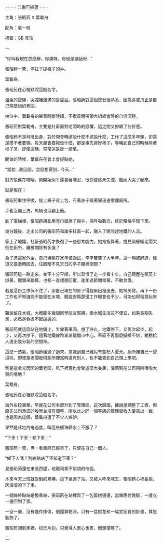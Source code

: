 ==== 江南可採蓮 ===

主角：張昭菂 X 葉載舟

配角：葉一帆

標籤：GB 互攻

一.

“你叫我現在怎麼辦，你講呀，你倒是講話呀…”

張昭菂一驚，停住了提褲子的手。

葉載舟。

張昭菂在心裡默唸這個名字。

溫柔的聲線，哭腔裡滿滿的是委屈。張昭菂對這個聲音很熟悉，因為葉載舟正是自己隔壁組的老闆。

抽泣中，葉載舟的聲音時斷時續，不復晨間帶領大組組會時的自信沉穩。

張昭菂對葉載舟，主要是社畜面對老闆時的恐懼，這之間又摻雜了些好感。

張昭菂不是科班出身，對於開會時該說什麼不該說什麼，工作了這麼多年頭，卻還是摸不著要領。每天晨會要報告什麼，都是事先寫好稿子，等輪到自己的時候照著稿子念。即便這樣，常常還是掛一漏萬。

開始的時候，葉載舟在會上會提點她，

“當初...我回國，怎麼想得到...今天…”

對方依舊在嗚咽，剛開始似乎還含著隱忍，很快便逐漸失控，繼而大哭了起來。

就是現在！

張昭菂屏住呼吸，提上褲子背上包，弓著身子踮著腳迅速撤離廁所。

手也沒顧上洗，馬桶也沒顧上衝。

到了電梯裡，張昭菂胡亂用溼巾紙擦了擦手，深呼吸數次，終於略略平復下來。

幾分鐘後，走出公司的張昭菂和諸多社畜一起，融入了晚間趕地鐵的人流。

等上了地鐵，社畜張昭菂才恢復了一些思考能力。她掐指算著，撞見隔壁組老闆哭倒在廁所，離被開除有多遠？

為了進這家外企，自己待業在家準備面試，辛辛苦苦了大半年。這一朝被辭退，難道又要退轉回去，住回暗不見天日的亭子間裡閉關？

張昭菂這一路走來，並不十分平順，所以習慣了走一步看十步。自己簡歷在領英上掛著，獵頭來聯繫，也都一直禮貌回覆，逢年過節問候著，不敢怠慢。

若是這份工作保不住了，那自己現在的房子得趕緊出租出去，貼補房貸。再下一份工作也不知道能不能留在水城，聽說安縣那邊工作機會也不少，可能也得留意起來了。

雖說留在水城，大概能多幾個同學朋友幫襯，但水城生活並不便宜，如果長期失業，必然是負擔不起這邊的。

張昭菂就這麼站在地鐵上，半靠著車廂，想了許久。地鐵停下，又再次起步，起步，又再次停下。隨著地鐵線路漸漸離開市中心，車廂不再那麼擁擠不堪，稍稍給人透出幾分氣的空間來。

這麼一透氣，張昭菂緩過了勁來，意識到自己難免有些杞人憂天。廁所裡自己一聲沒吭，即使葉老闆發現廁所裡當時還有別人，也不能查到自己頭上來吧。

倒是這金光閃閃的葉老闆，私下裡竟也會受這麼大委屈，淪落到在公司廁所嚎啕大哭的境地？

葉載舟。

張昭菂在心裡默唸這個名字。

海外名校畢業，早就在公司本部升到了管理崗。這次歸國，據說是調整了工資，但原先公司承諾的股票並沒有調整，所以比之同一個等級的管理崗收入要高出一截。也是因為這個，葉載舟遭了不少人嫉妒。

果然是此地內捲過度，叫這些個海歸水土不服了？

“下車！下車！都下車！”

張昭菂一驚，再一看車廂已經空了，只留在自己一個人。

“鄉下人嗎？到終點站了不知道下車？”

見張昭菂還在東張西望，地鐵司乘不耐煩的催促。

本來今天上班就受到的驚嚇，這下坐過了站，又被人呼來喊去，張昭菂心裡委屈，灰溜溜的下了車。

一號線終點站是換乘站，張昭菂在站裡買了一包蛋糕邊邊，當做應付晚飯，一邊吃一邊回到了家。

一室一廳，沒有幾件傢俱，倒還算乾淨。只有一盆假花和一幅宜家買的掛畫，算是裝飾了。

張昭菂回到家裡，梳洗片刻，只覺得人累心也累，倒頭便睡了。

二.